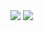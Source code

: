 <img src="https://capsule-render.vercel.app/api?type=waving&color=gradient&height=100&text=Hi,%20folks%🫡"/>
<img src="https://capsule-render.vercel.app/api?type=transparent&text=My%20name%20is%20Anton&fontColor=1D5D9B"/>

